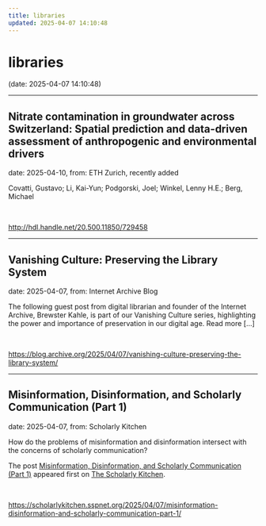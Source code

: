 ```yaml
---
title: libraries
updated: 2025-04-07 14:10:48
---
```


# libraries

(date: 2025-04-07 14:10:48)

---

## Nitrate contamination in groundwater across Switzerland: Spatial prediction and data-driven assessment of anthropogenic and environmental drivers

date: 2025-04-10, from: ETH Zurich, recently added

Covatti, Gustavo; Li, Kai-Yun; Podgorski, Joel; Winkel, Lenny H.E.; Berg, Michael 

<br> 

<http://hdl.handle.net/20.500.11850/729458>

---

## Vanishing Culture: Preserving the Library System

date: 2025-04-07, from: Internet Archive Blog

The following guest post from digital librarian and founder of the Internet Archive,&#160;Brewster Kahle,&#160;is part of our&#160;Vanishing Culture&#160;series, highlighting the power and importance of preservation in our digital age.&#160;Read more [&#8230;] 

<br> 

<https://blog.archive.org/2025/04/07/vanishing-culture-preserving-the-library-system/>

---

## Misinformation, Disinformation, and Scholarly Communication (Part 1)

date: 2025-04-07, from: Scholarly Kitchen

<p>How do the problems of misinformation and disinformation intersect with the concerns of scholarly communication? </p>
<p>The post <a href="https://scholarlykitchen.sspnet.org/2025/04/07/misinformation-disinformation-and-scholarly-communication-part-1/">Misinformation, Disinformation, and Scholarly Communication (Part 1)</a> appeared first on <a href="https://scholarlykitchen.sspnet.org">The Scholarly Kitchen</a>.</p>
 

<br> 

<https://scholarlykitchen.sspnet.org/2025/04/07/misinformation-disinformation-and-scholarly-communication-part-1/>

